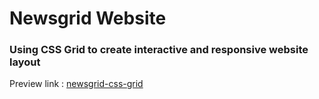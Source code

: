 # Newsgrid Website

### Using CSS Grid to create interactive and responsive website layout

Preview link : [newsgrid-css-grid](https://sahil-randhawa.github.io/newsgrid-css-grid/)

[](./screencap.png)